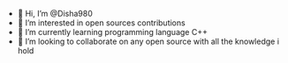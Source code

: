 - 👋 Hi, I’m @Disha980
- 👀 I’m interested in open sources contributions 
- 🌱 I’m currently learning programming language C++
- 💞️ I’m looking to collaborate on any open source with all the knowledge i hold
<!---
Disha980/Disha980 is a ✨ special ✨ repository because its `README.md` (this file) appears on your GitHub profile.
You can click the Preview link to take a look at your changes.
--->
